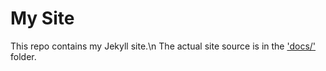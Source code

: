 # My Site
This repo contains my Jekyll site.\n
The actual site source is in the ['docs/'](docs/) folder. 
